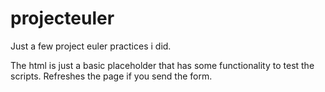 # projecteuler
Just a few project euler practices i did.

The html is just a basic placeholder that has some functionality to test the scripts. Refreshes the page if you send the form.
